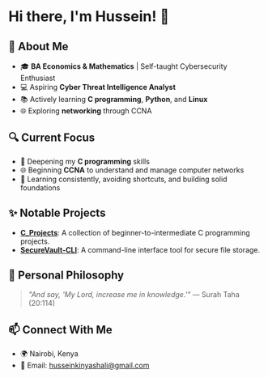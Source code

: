 # Hi there, I'm Hussein! 👋

## 🌟 About Me
- 🎓 **BA Economics & Mathematics** | Self-taught Cybersecurity Enthusiast
- 💻 Aspiring **Cyber Threat Intelligence Analyst**
- 📚 Actively learning **C programming**, **Python**, and **Linux**
- 🌐 Exploring **networking** through CCNA

## 🔍 Current Focus
- 🌟 Deepening my **C programming** skills
- 🌐 Beginning **CCNA** to understand and manage computer networks
- 📖 Learning consistently, avoiding shortcuts, and building solid foundations

## ✨ Notable Projects
- [**C_Projects**](https://github.com/KinyanjuiAli/C_Projects): A collection of beginner-to-intermediate C programming projects.
- [**SecureVault-CLI**](https://github.com/KinyanjuiAli/securevault-cli): A command-line interface tool for secure file storage.

## 🌱 Personal Philosophy
> _"And say, 'My Lord, increase me in knowledge.'"_
> — Surah Taha (20:114)

## 📫 Connect With Me
- 🌍 Nairobi, Kenya
- 📧 Email: husseinkinyashali@gmail.com
